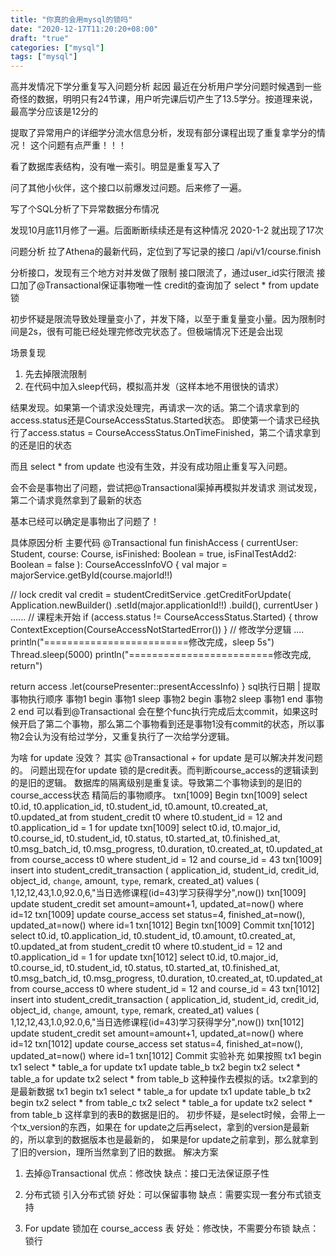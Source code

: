 ```yaml
---
title: "你真的会用mysql的锁吗"
date: "2020-12-17T11:20:20+08:00"
draft: "true"
categories: ["mysql"]
tags: ["mysql"]
---
```


高并发情况下学分重复写入问题分析 起因 最近在分析用户学分问题时候遇到一些奇怪的数据，明明只有24节课，用户听完课后切产生了13.5学分。按道理来说，最高学分应该是12分的

提取了异常用户的详细学分流水信息分析，发现有部分课程出现了重复拿学分的情况！ 这个问题有点严重！！！

看了数据库表结构，没有唯一索引。明显是重复写入了

问了其他小伙伴，这个接口以前爆发过问题。后来修了一遍。

写了个SQL分析了下异常数据分布情况

发现10月底11月修了一遍。后面断断续续还是有这种情况 2020-1-2 就出现了17次

问题分析 拉了Athena的最新代码，定位到了写记录的接口 /api/v1/course.finish

分析接口，发现有三个地方对并发做了限制 接口限流了，通过user_id实行限流 接口加了@Transactional保证事物唯一性 credit的查询加了 select * from update 锁

初步怀疑是限流导致处理量变小了，并发下降，以至于重复量变小量。因为限制时间是2s，很有可能已经处理完修改完状态了。但极端情况下还是会出现

场景复现

1. 先去掉限流限制
2. 在代码中加入sleep代码，模拟高并发（这样本地不用很快的请求）

结果发现。如果第一个请求没处理完，再请求一次的话。第二个请求拿到的access.status还是CourseAccessStatus.Started状态。 即使第一个请求已经执行了access.status =
CourseAccessStatus.OnTimeFinished，第二个请求拿到的还是旧的状态

而且 select * from update 也没有生效，并没有成功阻止重复写入问题。

会不会是事物出了问题，尝试把@Transactional渠掉再模拟并发请求 测试发现，第二个请求竟然拿到了最新的状态

基本已经可以确定是事物出了问题了！

具体原因分析 主要代码 @Transactional fun finishAccess
(
currentUser: Student, course: Course, isFinished: Boolean = true, isFinalTestAdd2: Boolean = false
): CourseAccessInfoVO { val major = majorService.getById(course.majorId!!)

// lock credit val credit = studentCreditService .getCreditForUpdate(
Application.newBuilder()
.setId(major.applicationId!!)
.build(), currentUser
)
...... // 课程未开始 if (access.status != CourseAccessStatus.Started) { throw ContextException(CourseAccessNotStartedError())
} // 修改学分逻辑 .... println("=========================修改完成，sleep 5s")
Thread.sleep(5000)
println("=========================修改完成, return")

return access .let(coursePresenter::presentAccessInfo)
} sql执行日期 | 提取事物执行顺序 事物1 begin 事物1 sleep 事物2 begin 事物2 sleep 事物1 end 事物2 end 可以看到@Transactional
会在整个func执行完成后太commit，如果这时候开启了第二个事物，那么第二个事物看到还是事物1没有commit的状态，所以事物2会认为没有给过学分，又重复执行了一次给学分逻辑。

为啥 for update 没效？ 其实 @Transactional + for update 是可以解决并发问题的。 问题出现在for update 锁的是credit表。而判断course_access的逻辑读到的是旧的逻辑。
数据库的隔离级别是重复读。导致第二个事物读到的是旧的course_access状态 精简后的事物顺序。 txn[1009] Begin txn[1009] select t0.id, t0.application_id,
t0.student_id, t0.amount, t0.created_at, t0.updated_at from student_credit t0 where t0.student_id = 12 and
t0.application_id = 1 for update txn[1009] select t0.id, t0.major_id, t0.course_id, t0.student_id, t0.status,
t0.started_at, t0.finished_at, t0.msg_batch_id, t0.msg_progress, t0.duration, t0.created_at, t0.updated_at from
course_access t0 where student_id = 12 and course_id = 43 txn[1009] insert into student_credit_transaction (
application_id, student_id, credit_id, object_id, `change`, amount, `type`, remark, created_at) values (
1,12,12,43,1.0,92.0,6,"当日选修课程(id=43)学习获得学分",now())
txn[1009] update student_credit set amount=amount+1, updated_at=now() where id=12 txn[1009] update course_access set
status=4, finished_at=now(), updated_at=now() where id=1 txn[1012] Begin txn[1009] Commit txn[1012] select t0.id,
t0.application_id, t0.student_id, t0.amount, t0.created_at, t0.updated_at from student_credit t0 where t0.student_id =
12 and t0.application_id = 1 for update txn[1012] select t0.id, t0.major_id, t0.course_id, t0.student_id, t0.status,
t0.started_at, t0.finished_at, t0.msg_batch_id, t0.msg_progress, t0.duration, t0.created_at, t0.updated_at from
course_access t0 where student_id = 12 and course_id = 43 txn[1012] insert into student_credit_transaction (
application_id, student_id, credit_id, object_id, `change`, amount, `type`, remark, created_at) values (
1,12,12,43,1.0,92.0,6,"当日选修课程(id=43)学习获得学分",now())
txn[1012] update student_credit set amount=amount+1, updated_at=now() where id=12 txn[1012] update course_access set
status=4, finished_at=now(), updated_at=now() where id=1 txn[1012] Commit 实验补充 如果按照 tx1 begin tx1 select * table_a for
update tx1 update table_b tx2 begin tx2 select * table_a for update tx2 select * from table_b 这种操作去模拟的话。tx2拿到的是最新数据 tx1
begin tx1 select * table_a for update tx1 update table_b tx2 begin tx2 select * from table_c tx2 select * table_a for
update tx2 select * from table_b 这样拿到的表B的数据是旧的。 初步怀疑，是select时候，会带上一个tx_version的东西，如果在 for
update之后再select，拿到的version是最新的，所以拿到的数据版本也是最新的， 如果是for update之前拿到，那么就拿到了旧的version，理所当然拿到了旧的数据。 解决方案

1. 去掉@Transactional 优点：修改快 缺点：接口无法保证原子性

2. 分布式锁 引入分布式锁 好处：可以保留事物 缺点：需要实现一套分布式锁支持
3. For update 锁加在 course_access 表 好处：修改快，不需要分布锁 缺点：锁行

